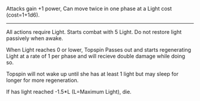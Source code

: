 
Attacks gain +1 power, Can move twice in one phase at a Light cost (cost=1+1d6). 

---

All actions require Light. Starts combat with 5 Light. Do not restore light passively when awake.

When Light reaches 0 or lower, Topspin Passes out and starts regenerating Light at a rate of 1 per phase and will recieve double damage while doing so.

Topspin will not wake up until she has at least 1 light but may sleep for longer for more regeneration.

If has light reached -1.5*L (L=Maximum Light), die.
